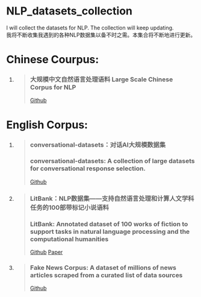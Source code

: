 # NLP_datasets_collection
I will collect the datasets for NLP. The collection will keep updating.   
我将不断收集我遇到的各种NLP数据集以备不时之需。本集合将不断地进行更新。

# Chinese Courpus:
1. > ### 大规模中文自然语言处理语料 Large Scale Chinese Corpus for NLP
   > [Github](https://github.com/brightmart/nlp_chinese_corpus)


# English Corpus:
1. > ### conversational-datasets：对话AI大规模数据集 
   > ### conversational-datasets: A collection of large datasets for conversational response selection.
   > [Github](https://github.com/PolyAI-LDN/conversational-datasets)

2. > ### LitBank：NLP数据集——支持自然语言处理和计算人文学科任务的100部带标记小说语料  
   > ### LitBank: Annotated dataset of 100 works of fiction to support tasks in natural language processing and the computational humanities  
   > [Github](https://github.com/dbamman/litbank) [Paper](http://people.ischool.berkeley.edu/~dbamman/pubs/pdf/naacl2019_literary_entities.pdf)
   
3. > ### Fake News Corpus: A dataset of millions of news articles scraped from a curated list of data sources 
   > [Github](https://github.com/several27/FakeNewsCorpus)
